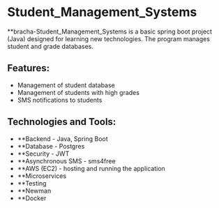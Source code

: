 # Student_Management_Systems
**bracha-Student_Management_Systems is a basic spring boot project (Java) designed for learning new technologies. The program manages student and grade databases.

## Features:
- Management of student database
- Management of students with high grades
- SMS notifications to students

## Technologies and Tools:
 - **Backend - Java, Spring Boot
 - **Database - Postgres
 - **Security - JWT
 - **Asynchronous SMS - sms4free
 - **AWS (EC2) - hosting and running the application
 - **Microservices
 - **Testing
 - **Newman
 - **Docker
